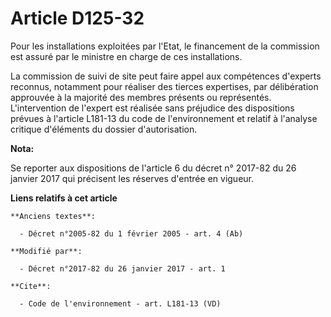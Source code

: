 # Article D125-32

Pour les installations exploitées par l'Etat, le financement de la commission est assuré par le ministre en charge de ces
installations. 

La commission de suivi de site peut faire appel aux compétences d'experts reconnus, notamment pour réaliser des tierces
expertises, par délibération approuvée à la majorité des membres présents ou représentés. L'intervention de l'expert est
réalisée sans préjudice des dispositions prévues à l'article L181-13 du code de l'environnement et relatif à l'analyse
critique d'éléments du dossier d'autorisation.

**Nota:**

Se reporter aux dispositions de l'article 6 du décret n° 2017-82 du 26 janvier 2017 qui précisent les réserves d'entrée en
vigueur.

**Liens relatifs à cet article**

	**Anciens textes**:

	  - Décret n°2005-82 du 1 février 2005 - art. 4 (Ab)

	**Modifié par**:

	  - Décret n°2017-82 du 26 janvier 2017 - art. 1

	**Cite**:

	  - Code de l'environnement - art. L181-13 (VD)

